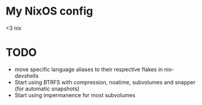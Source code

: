 # My NixOS config

\<3 nix

# TODO

- move specific language aliases to their respective flakes in
  nix-devshells
- Start using BTRFS with compression, noatime, subvolumes and snapper (for
  automatic snapshots)
- Start using impermanence for most subvolumes
